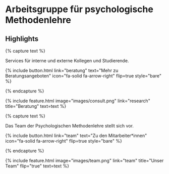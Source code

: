 ---
---

# Arbeitsgruppe für psychologische Methodenlehre

## Highlights

{% capture text %}

Services für interne und externe Kollegen und Studierende.

{%
  include button.html
  link="beratung"
  text="Mehr zu Beratungsangeboten"
  icon="fa-solid fa-arrow-right"
  flip=true
  style="bare"
%}

{% endcapture %}

{%
  include feature.html
  image="images/consult.png"
  link="research"
  title="Beratung"
  text=text
%}

{% capture text %}

Das Team der Psychologischen Methodenlehre stellt sich vor.

{%
  include button.html
  link="team"
  text="Zu den Mitarbeiter*innen"
  icon="fa-solid fa-arrow-right"
  flip=true
  style="bare"
%}

{% endcapture %}

{%
  include feature.html
  image="images/team.png"
  link="team"
  title="Unser Team"
  flip="true"
  text=text
%}
